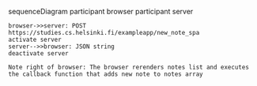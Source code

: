 sequenceDiagram
    participant browser
    participant server

    browser->>server: POST https://studies.cs.helsinki.fi/exampleapp/new_note_spa
    activate server
    server-->>browser: JSON string
    deactivate server

    Note right of browser: The browser rerenders notes list and executes the callback function that adds new note to notes array